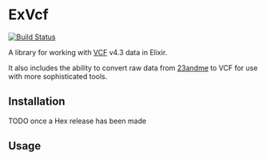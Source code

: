# ExVcf
[![Build Status](https://travis-ci.org/protochron/exvcf.svg?branch=master)](https://travis-ci.org/protochron/exvcf)

A library for working with
[VCF](https://en.wikipedia.org/wiki/Variant_Call_Format) v4.3 data in Elixir.

It also includes the ability to convert raw data from
[23andme](https://www.23andme.com/) to VCF for use with more sophisticated
tools.


## Installation

TODO once a Hex release has been made

## Usage
